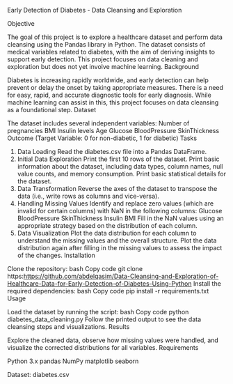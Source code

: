 Early Detection of Diabetes - Data Cleansing and Exploration

Objective

The goal of this project is to explore a healthcare dataset and perform data cleansing using the Pandas library in Python. The dataset consists of medical variables related to diabetes, with the aim of deriving insights to support early detection. This project focuses on data cleaning and exploration but does not yet involve machine learning.
Background

Diabetes is increasing rapidly worldwide, and early detection can help prevent or delay the onset by taking appropriate measures. There is a need for easy, rapid, and accurate diagnostic tools for early diagnosis. While machine learning can assist in this, this project focuses on data cleansing as a foundational step.
Dataset

The dataset includes several independent variables:
Number of pregnancies
BMI
Insulin levels
Age
Glucose
BloodPressure
SkinThickness
Outcome (Target Variable: 0 for non-diabetic, 1 for diabetic)
Tasks

1. Data Loading
Read the diabetes.csv file into a Pandas DataFrame.
2. Initial Data Exploration
Print the first 10 rows of the dataset.
Print basic information about the dataset, including data types, column names, null value counts, and memory consumption.
Print basic statistical details for the dataset.
3. Data Transformation
Reverse the axes of the dataset to transpose the data (i.e., write rows as columns and vice-versa).
4. Handling Missing Values
Identify and replace zero values (which are invalid for certain columns) with NaN in the following columns:
Glucose
BloodPressure
SkinThickness
Insulin
BMI
Fill in the NaN values using an appropriate strategy based on the distribution of each column.
5. Data Visualization
Plot the data distribution for each column to understand the missing values and the overall structure.
Plot the data distribution again after filling in the missing values to assess the impact of the changes.
Installation

Clone the repository:
bash
Copy code
git clone https:https://github.com/abdelqasim/Data-Cleansing-and-Exploration-of-Healthcare-Data-for-Early-Detection-of-Diabetes-Using-Python
Install the required dependencies:
bash
Copy code
pip install -r requirements.txt
Usage

Load the dataset by running the script:
bash
Copy code
python diabetes_data_cleaning.py
Follow the printed output to see the data cleansing steps and visualizations.
Results

Explore the cleaned data, observe how missing values were handled, and visualize the corrected distributions for all variables.
Requirements

Python 3.x
pandas
NumPy
matplotlib
seaborn

Dataset: diabetes.csv


